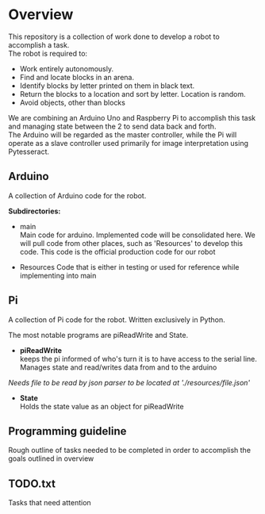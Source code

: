 Overview
===

This repository is a collection of work done to develop a robot to accomplish a task.  
The robot is required to:
* Work entirely autonomously.  
* Find and locate blocks in an arena.  
* Identify blocks by letter printed on them in black text.  
* Return the blocks to a location and sort by letter. Location is random.  
* Avoid objects, other than blocks

We are combining an Arduino Uno and Raspberry Pi to accomplish this task and managing state between the 2 to send data back and forth.  
The Arduino will be regarded as the master controller, while the Pi will operate as a slave controller used primarily for image interpretation using Pytesseract.

Arduino
---

A collection of Arduino code for the robot.

**Subdirectories:**

* main  
Main code for arduino. Implemented code will be consolidated here. We will pull code from other places, such
as 'Resources' to develop this code. This code is the official production code for our robot

* Resources
Code that is either in testing or used for reference while implementing into main

Pi
---

A collection of Pi code for the robot. Written exclusively in Python.

The most notable programs are piReadWrite and State.

* **piReadWrite**  
keeps the pi informed of who's turn it is to have access to the serial line. Manages 
state and read/writes data from and to the arduino

*Needs file to be read by json parser to be located at './resources/file.json'*

* **State**  
Holds the state value as an object for piReadWrite


Programming guideline
---

Rough outline of tasks needed to be completed in order to accomplish the goals outlined in overview

TODO.txt
---

Tasks that need attention
